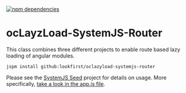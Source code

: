 [![npm dependencies](https://david-dm.org/lookfirst/ocLazyLoad-SystemJS-Router.svg)](https://david-dm.org/lookfirst/ocLazyLoad-SystemJS-Router)

# ocLayzLoad-SystemJS-Router

This class combines three different projects to enable route based lazy loading of angular modules.

```
jspm install github:lookfirst/oclazyload-systemjs-router
```

Please see the [SystemJS Seed](https://github.com/lookfirst/systemjs-seed/) project for details on usage. More specifically, [take a look in the app.js file](https://github.com/lookfirst/systemjs-seed/blob/master/src/app/app.js).
